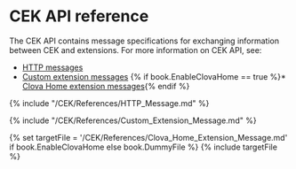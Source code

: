 # CEK API reference
The CEK API contains message specifications for exchanging information between CEK and extensions. For more information on CEK API, see:
* [HTTP messages](#HTTPMessage)
* [Custom extension messages](#CustomExtMessage)
{% if book.EnableClovaHome == true %}* [Clova Home extension messages](#ClovaHomeExtMessage){% endif %}

{% include "/CEK/References/HTTP_Message.md" %}

{% include "/CEK/References/Custom_Extension_Message.md" %}

{% set targetFile = '/CEK/References/Clova_Home_Extension_Message.md' if book.EnableClovaHome else book.DummyFile %}
{% include targetFile  %}
